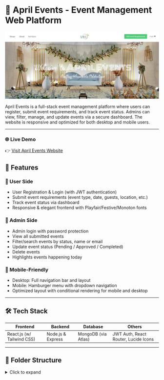 # 🎉 April Events - Event Management Web Platform


![April Events Banner](frontend/public/homepage.png)

April Events is a full-stack event management platform where users can register, submit event requirements, and track event status. Admins can view, filter, manage, and update events via a secure dashboard. The website is responsive and optimized for both desktop and mobile users.

---

### 🌐 Live Demo

👉 [Visit April Events Website](https://april-events.netlify.app/)


## 🚀 Features

### 👤 User Side
- User Registration & Login (with JWT authentication)
- Submit event requirements (event type, date, guests, location, etc.)
- Track event status via dashboard
- Responsive & elegant frontend with Playfair/Festive/Monoton fonts

### 🔐 Admin Side
- Admin login with password protection
- View all submitted events
- Filter/search events by status, name or email
- Update event status (Pending / Approved / Completed)
- Delete events
- Highlights events happening today

### 📱 Mobile-Friendly
- Desktop: Full navigation bar and layout
- Mobile: Hamburger menu with dropdown navigation
- Optimized layout with conditional rendering for mobile and desktop

---

## 🛠️ Tech Stack

| Frontend            | Backend         | Database     | Others                      |
|---------------------|-----------------|--------------|-----------------------------|
| React.js (w/ Tailwind CSS) | Node.js & Express | MongoDB (via Atlas) | JWT Auth, React Router, Lucide Icons |

---
## 📁 Folder Structure

<details>
<summary>Click to expand</summary>

```plaintext
april-events/
├── backend/
│   ├── models/
│   ├── routes/
│   └── server.js
│
├── frontend/
│   ├── public/
│   │   ├── aprileventslogo.jpeg
│   │   └── hero.jpg
│   ├── src/
│   │   ├── pages/
│   │   │   ├── HomePage.js
│   │   │   ├── EventForm.js
│   │   │   ├── AdminLogin.js
│   │   │   ├── AdminDashboard.js
│   │   │   ├── UserLogin.js
│   │   │   └── UserRegister.js
│   │   └── App.js
│   └── package.json
│
├── .gitignore
├── README.md
└── .env (Not included in repo)


Developed with 💚 by Sidharth M



